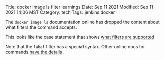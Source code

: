 Title: docker image ls filter learnings
Date: Sep 11 2021
Modified: Sep 11 2021 14:06 MST
Category: tech
Tags: jenkins docker

The `docker image ls` documentation online has dropped the content about what filters the command accepts.

This looks like the case statement that shows [what filters are supported](https://github.com/docker/cli/blob/698926882d537057117eb72e2a78420d89fbb002/contrib/completion/bash/docker#L3037)

Note that the `label` filter has a special syntax. Other online docs for commands [have the details](https://docs.docker.com/engine/reference/commandline/volume_ls/#filtering) .